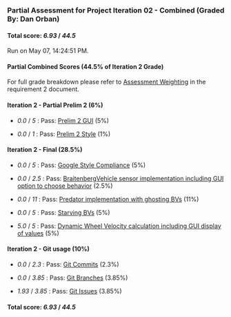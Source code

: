 ### Partial Assessment for Project Iteration 02 - Combined (Graded By: Dan Orban)

#### Total score: _6.93_ / _44.5_

Run on May 07, 14:24:51 PM.


#### Partial Combined Scores (44.5% of Iteration 2 Grade)


For full grade breakdown please refer to [Assessment Weighting](https://github.umn.edu/umn-csci-3081-S19/csci3081-shared-upstream/blob/support-code/project/docs/Iteration2Requirements.md#assessment-weighting) in the requirement 2 document.


#### Iteration 2 - Partial Prelim 2 (6%)

+  _0.0_ / _5_ : Pass: [Prelim 2 GUI](Proj_02_Prelim-2_Assessment.md) (5%)



+  _0.0_ / _1_ : Pass: [Prelim 2 Style](Proj_02_Prelim-2-Style_Assessment.md) (1%)




#### Iteration 2 - Final (28.5%)

+  _0.0_ / _5_ : Pass: [Google Style Compliance](Proj_02_Final-Automated_Assessment.md#google-style) (5%)



+  _0.0_ / _2.5_ : Pass: [BraitenbergVehicle sensor implementation including GUI option to choose behavior](Proj_02_Final-Code_Assessment.md#feature-testing) (2.5%)



+  _0.0_ / _11_ : Pass: [Predator implementation with ghosting BVs](Proj_02_Final-Code_Assessment.md#feature-testing) (11%)



+  _0.0_ / _5_ : Pass: [Starving BVs](Proj_02_Final-Code_Assessment.md#feature-testing) (5%)



+  _5.0_ / _5_ : Pass: [Dynamic Wheel Velocity calculation including GUI display of values](Proj_02_Final-Code_Assessment.md) (5%)




#### Iteration 2 - Git usage (10%)

+  _0.0_ / _2.3_ : Pass: [Git Commits](Proj_02_Final-Automated_Assessment.md#git-tests) (2.3%)



+  _0.0_ / _3.85_ : Pass: [Git Branches](Proj_02_Final-Automated_Assessment.md#git-tests) (3.85%)



+  _1.93_ / _3.85_ : Pass: [Git Issues](Proj_02_Final-Automated_Assessment.md#git-issue-usage) (3.85%)



#### Total score: _6.93_ / _44.5_


